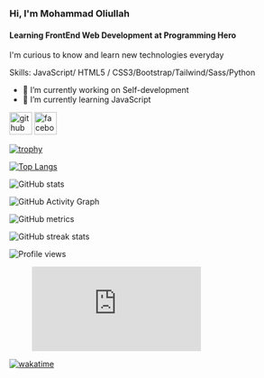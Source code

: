 ### Hi, I'm Mohammad Oliullah
#### Learning FrontEnd Web Development at Programming Hero

I'm curious to know and learn new technologies everyday

Skills: JavaScript/ HTML5 / CSS3/Bootstrap/Tailwind/Sass/Python

- 🔭 I’m currently working on Self-development 
- 🌱 I’m currently learning JavaScript 


[<img src='https://cdn.jsdelivr.net/npm/simple-icons@3.0.1/icons/github.svg' alt='github' height='40'>](https://github.com/Oliulla)  [<img src='https://cdn.jsdelivr.net/npm/simple-icons@3.0.1/icons/facebook.svg' alt='facebook' height='40'>](https://www.facebook.com/oliullah0011)  

[![trophy](https://github-profile-trophy.vercel.app/?username=Oliulla)](https://github.com/ryo-ma/github-profile-trophy)

[![Top Langs](https://github-readme-stats.vercel.app/api/top-langs/?username=Oliulla)](https://github.com/anuraghazra/github-readme-stats)

![GitHub stats](https://github-readme-stats.vercel.app/api?username=Oliulla&show_icons=true&count_private=true)  

![GitHub Activity Graph](https://activity-graph.herokuapp.com/graph?username=Oliulla)  

![GitHub metrics](https://metrics.lecoq.io/Oliulla)  

![GitHub streak stats](https://github-readme-streak-stats.herokuapp.com/?user=Oliulla)  

![Profile views](https://gpvc.arturio.dev/Oliulla)  

<figure><embed src="https://wakatime.com/share/@oliullah/6608de1a-67b3-4969-a7dd-c1403d42be4e.svg"></embed></figure>

[![wakatime](https://wakatime.com/badge/user/39bf1298-9e9c-47fd-b4a6-77a1f8eb2813.svg)](https://wakatime.com/@39bf1298-9e9c-47fd-b4a6-77a1f8eb2813)
